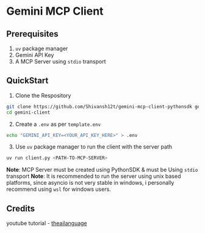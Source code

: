 # Gemini MCP Client

## Prerequisites
1. `uv` package manager
2. Gemini API Key
3. A MCP Server using `stdio` transport

## QuickStart
1. Clone the Respository
```bash
git clone https://github.com/Shivansh12t/gemini-mcp-client-pythonsdk gemini-client
cd gemini-client
```
2. Create a `.env` as per `template.env`
```bash
echo "GEMINI_API_KEY=<YOUR_API_KEY_HERE>" > .env
```
3. Use `uv` package manager to run the client with the server path
```bash
uv run client.py <PATH-TO-MCP-SERVER>
```

**Note**: MCP Server must be created using PythonSDK & must be Using `stdio` transport
**Note**: It is recommended to run the server using unix based platforms, since asyncio is not very stable in windows, i personally recommend using `wsl` for windows users.


## Credits
youtube tutorial - [theailanguage](https://github.com/theailanguage/mcp_client)
